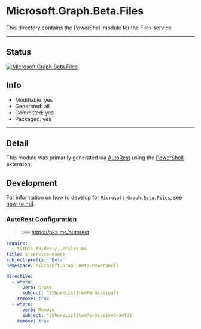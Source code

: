 <!-- region Generated -->
# Microsoft.Graph.Beta.Files
This directory contains the PowerShell module for the Files service.

---
## Status
[![Microsoft.Graph.Beta.Files](https://img.shields.io/powershellgallery/v/Microsoft.Graph.Beta.Files.svg?style=flat-square&label=Microsoft.Graph.Beta.Files "Microsoft.Graph.Beta.Files")](https://www.powershellgallery.com/packages/Microsoft.Graph.Beta.Files/)

## Info
- Modifiable: yes
- Generated: all
- Committed: yes
- Packaged: yes

---
## Detail
This module was primarily generated via [AutoRest](https://github.com/Azure/autorest) using the [PowerShell](https://github.com/Azure/autorest.powershell) extension.

## Development
For information on how to develop for `Microsoft.Graph.Beta.Files`, see [how-to.md](how-to.md).
<!-- endregion -->

### AutoRest Configuration

> see https://aka.ms/autorest

``` yaml
require:
  - $(this-folder)/../Files.md
title: $(service-name)
subject-prefix: 'Beta'
namespace: Microsoft.Graph.Beta.PowerShell

directive:
  - where:
      verb: Grant
      subject: ^(ShareListItemPermission)$
    remove: true
  - where:
      verb: Remove
      subject: ^(ShareListItemPermissionGrant)$
    remove: true
```
